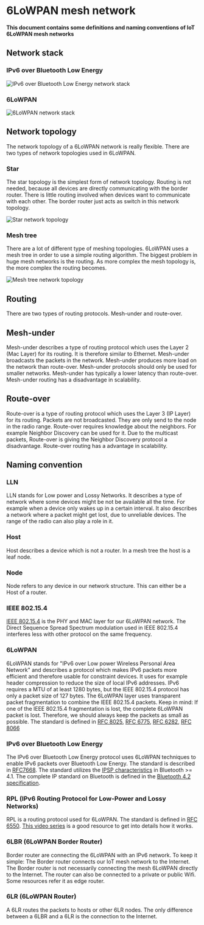 # 6LoWPAN mesh network

**This document contains some definitions and naming conventions of IoT 6LoWPAN mesh networks**

## Network stack

### IPv6 over Bluetooth Low Energy

![IPv6 over Bluetooth Low Energy network stack](../images/ipv6onnrf51.png)

### 6LoWPAN

![6LoWPAN network stack](../images/6LoWPAN.png)

## Network topology

The network topology of a 6LoWPAN network is really flexible. There are two types of network topologies used in 6LoWPAN.

### Star

The star topology is the simplest form of network topology. 
Routing is not needed, because all devices are directly communicating with the border router.
There is little routing involved when devices want to communicate with each other. 
The border router just acts as switch in this network topology.

![Star network topology](../images/star_topology.png)

### Mesh tree

There are a lot of different type of meshing topologies. 
6LoWPAN uses a mesh tree in order to use a simple routing algorithm.
The biggest problem in huge mesh networks is the routing. 
As more complex the mesh topology is, the more complex the routing becomes. 

![Mesh tree network topology](../images/mesh.png)

## Routing

There are two types of routing protocols. Mesh-under and route-over.

## Mesh-under

Mesh-under describes a type of routing protocol which uses the Layer 2 (Mac Layer) for its routing. It is therefore similar to
Ethernet. Mesh-under broadcasts the packets in the network. Mesh-under produces more load on the network than route-over.
Mesh-under protocols should only be used for smaller networks. 
Mesh-under has typically a lower latency than route-over.
Mesh-under routing has a disadvantage in scalability.

## Route-over

Route-over is a type of routing protocol which uses the Layer 3 (IP Layer) for its routing. 
Packets are not broadcasted. They are only send to the node in the radio range. 
Route-over requires knowledge about the neighbors. For example Neighbor Discovery can be used for it.
Due to the multicast packets, Route-over is giving the Neighbor Discovery protocol a disadvantage.
Route-over routing has a advantage in scalability.



## Naming convention

### LLN

LLN stands for Low power and Lossy Networks. 
It describes a type of network where some devices might be not be available all the time. 
For example when a device only wakes up in a certain interval.
It also describes a network where a packet might get lost, due to unreliable devices.
The range of the radio can also play a role in it. 

### Host

Host describes a device which is not a router. In a mesh tree the host is a leaf node.

### Node

Node refers to any device in our network structure. This can either be a Host of a router.

### IEEE 802.15.4

[IEEE 802.15.4](https://standards.ieee.org/standard/802_15_4-2015.html) is the PHY and MAC layer for our 6LoWPAN network. 
The Direct Sequence Spread Spectrum modulation used in IEEE 802.15.4 
interferes less with other protocol on the same frequency. 

### 6LoWPAN

6LoWPAN stands for "IPv6 over Low power Wireless Personal Area Network" 
and describes a protocol which makes IPv6 packets more efficient and therefore usable for constraint devices.
It uses for example header compression to reduce the size of local IPv6 addresses.
IPv6 requires a MTU of at least 1280 bytes, but the IEEE 802.15.4 protocol has only a packet size of 127 bytes.
The 6LoWPAN layer uses transparent packet fragmentation to combine the IEEE 802.15.4 packets.
Keep in mind: If one of the IEEE 802.15.4 fragmentation is lost, the complete 6LoWPAN packet is lost.
Therefore, we should always keep the packets as small as possible. 
The standard is defined in 
[RFC 8025](https://datatracker.ietf.org/doc/rfc8025/), 
[RFC 6775](https://datatracker.ietf.org/doc/rfc6775/), 
[RFC 6282](https://datatracker.ietf.org/doc/rfc6282/), 
[RFC 8066](https://datatracker.ietf.org/doc/rfc8066/) 

### IPv6 over Bluetooth Low Energy

The IPv6 over Bluetooth Low Energy protocol uses 6LoWPAN techniques to enable IPv6 packets over
Bluetooth Low Energy. The standard is described in [RFC7668](https://datatracker.ietf.org/doc/rfc7668/). 
The standard utilizes the 
[IPSP characteristics](https://www.bluetooth.org/docman/handlers/DownloadDoc.ashx?doc_id=296307) in Bluetooth >= 4.1.
The complete IP standard on Bluetooth is defined in the [Bluetooth 4.2 specification](https://www.bluetooth.org/DocMan/handlers/DownloadDoc.ashx?doc_id=286439).

### RPL (IPv6 Routing Protocol for Low-Power and Lossy Networks)

RPL is a routing protocol used for 6LoWPAN. 
The standard is defined in [RFC 6550](https://datatracker.ietf.org/doc/rfc6550/).
[This video series](https://www.youtube.com/watch?v=6AP7p0sbBro&t=45s) is a good resource to get into details how it works.

### 6LBR (6LoWPAN Border Router)

Border router are connecting the 6LoWPAN with an IPv6 network. To keep it simple:
The Border router connects our IoT mesh network to the Internet. 
The Border router is not necessarily connecting the mesh 6LoWPAN directly to the Internet.
The router can also be connected to a private or public Wifi.
Some resources refer it as edge router.

### 6LR (6LoWPAN Router)

A 6LR routes the packets to hosts or other 6LR nodes. The only difference between a 6LBR and a 6LR is the connection to
the Internet.



